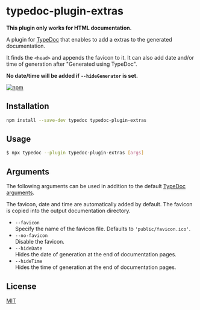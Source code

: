 # typedoc-plugin-extras

**This plugin only works for HTML documentation.**

A plugin for [TypeDoc](https://github.com/TypeStrong/typedoc) that enables to add a extras to the generated documentation.

It finds the `<head>` and appends the favicon to it. It can also add date and/or time of generation after "Generated using TypeDoc".

**No date/time will be added if `--hideGenerator` is set.**

[![npm](https://img.shields.io/npm/v/typedoc-plugin-extras.svg)](https://www.npmjs.com/package/typedoc-plugin-extras)

## Installation

```bash
npm install --save-dev typedoc typedoc-plugin-extras
```

## Usage

```bash
$ npx typedoc --plugin typedoc-plugin-extras [args]
```

## Arguments

The following arguments can be used in addition to the default [TypeDoc arguments](https://github.com/TypeStrong/typedoc#arguments).

The favicon, date and time are automatically added by default. The favicon is copied into the output documentation directory.

- `--favicon`<br>
  Specify the name of the favicon file. Defaults to `'public/favicon.ico'`.
- `--no-favicon`<br>
  Disable the favicon.
- `--hideDate`<br>
  Hides the date of generation at the end of documentation pages.
- `--hideTime`<br>
  Hides the time of generation at the end of documentation pages.

## License

[MIT](https://github.com/Drarig29/typedoc-plugin-extras/blob/master/LICENSE)
